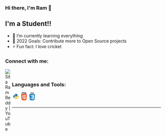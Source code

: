 ### Hi there, I'm Ram 👋


## I'm a Student!!

- 🌱 I’m currently learning everything 
- 🥅 2022 Goals: Contribute more to Open Source projects
- ⚡ Fun fact: I love cricket


### Connect with me:

[<img align="left" alt="Sita Ram Reddy | YouTube" width="22px" src="https://cdn.jsdelivr.net/npm/simple-icons@v3/icons/youtube.svg" />][youtube]
<br />

### Languages and Tools:

<img align="left" alt="python" width="26px" src="https://raw.githubusercontent.com/github/explore/80688e429a7d4ef2fca1e82350fe8e3517d3494d/topics/python/python.png" />
<img align="left" alt="HTML5" width="26px" src="https://raw.githubusercontent.com/github/explore/80688e429a7d4ef2fca1e82350fe8e3517d3494d/topics/html/html.png" />
<img align="left" alt="CSS3" width="26px" src="https://raw.githubusercontent.com/github/explore/80688e429a7d4ef2fca1e82350fe8e3517d3494d/topics/css/css.png" />

<br />
<br />

---



[youtube]: https://www.youtube.com/channel/UCHqrANzCpjdhiblgdrN6eQQ

